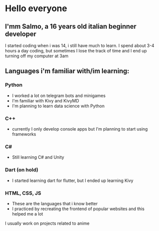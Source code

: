 # Hello everyone
## I'mm Salmo, a 16 years old italian beginner developer
I started coding when i was 14, i still have much to learn.
I spend about 3-4 hours a day coding, but sometimes I lose the track of time and I end up turning off my computer at 3am




## Languages i'm familiar with/im learning:
### **Python**
  - I worked a lot on telegram bots and minigames
  - I'm familiar with Kivy and KivyMD
  - I'm planning to learn data science with Python
 
### **C++**
  - currently I only develop console apps but I'm planning to start using frameworks

### **C#**
  - Still learning C# and Unity

### **Dart (on hold)**
  - I started learning dart for flutter, but I ended up learning Kivy

### **HTML, CSS, JS**
  - These are the languages that i know better
  - I practiced by recreating the frontend of popular websites and this helped me a lot


I usually work on projects related to anime



<!---
Ersal16/Ersal16 is a ✨ special ✨ repository because its `README.md` (this file) appears on your GitHub profile.
You can click the Preview link to take a look at your changes.
--->
